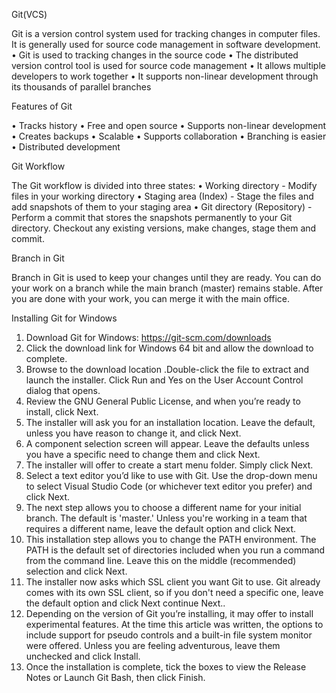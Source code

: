 Git(VCS)

Git is a version control system used for tracking changes in computer files. It is generally used for source code management in software development.
•	Git is used to tracking changes in the source code
•	The distributed version control tool is used for source code management
•	It allows multiple developers to work together
•	It supports non-linear development through its thousands of parallel branches

Features of Git

•	Tracks history
•	Free and open source
•	Supports non-linear development
•	Creates backups
•	Scalable
•	Supports collaboration
•	Branching is easier
•	Distributed development

Git Workflow

The Git workflow is divided into three states:
•	Working directory - Modify files in your working directory
•	Staging area (Index) - Stage the files and add snapshots of them to your staging area
•	Git directory (Repository) - Perform a commit that stores the snapshots permanently to your Git directory. Checkout any existing versions, make changes, stage them and commit.
 
Branch in Git

Branch in Git is used to keep your changes until they are ready. You can do your work on a branch while the main branch (master) remains stable. After you are done with your work, you can merge it with the main office.
 

Installing Git for Windows

1. Download Git for Windows:  https://git-scm.com/downloads
2. Click the download link for Windows 64 bit and allow the download to complete.
3. Browse to the download location .Double-click the file to extract and launch the installer. Click Run and Yes on the User Account Control dialog that opens.
4. Review the GNU General Public License, and when you’re ready to install, click Next.
5. The installer will ask you for an installation location. Leave the default, unless you have reason to change it, and click Next.
6. A component selection screen will appear. Leave the defaults unless you have a specific need to change them and click Next.
7. The installer will offer to create a start menu folder. Simply click Next.
8. Select a text editor you’d like to use with Git. Use the drop-down menu to select Visual Studio Code (or whichever text editor you prefer) and click Next.
9. The next step allows you to choose a different name for your initial branch. The default is 'master.' Unless you're working in a team that requires a different name, leave the default option and click Next.
10. This installation step allows you to change the PATH environment. The PATH is the default set of directories included when you run a command from the command line. Leave this on the middle (recommended) selection and click Next.
11. The installer now asks which SSL client you want Git to use. Git already comes with its own SSL client, so if you don't need a specific one, leave the default option and click Next continue Next..
12. Depending on the version of Git you’re installing, it may offer to install experimental features. At the time this article was written, the options to include support for pseudo controls and a built-in file system monitor were offered. Unless you are feeling adventurous, leave them unchecked and click Install.
13. Once the installation is complete, tick the boxes to view the Release Notes or Launch Git Bash, then click Finish.

